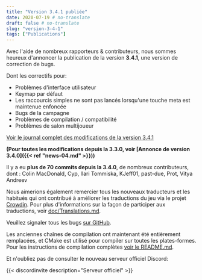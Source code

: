 ```yaml
---
title: "Version 3.4.1 publiée"
date: 2020-07-19 # no-translate
draft: false # no-translate
slug: "version-3-4-1"
tags: ["Publications"]
---
```


Avec l'aide de nombreux rapporteurs & contributeurs, nous sommes heureux d'annoncer la publication de la version **3.4.1**, une version de correction de bugs.

Dont les correctifs pour:
- Problèmes d'interface utilisateur
- Keymap par défaut
- Les raccourcis simples ne sont pas lancés lorsqu'une touche meta est maintenue enfoncée
- Bugs de la campagne
- Problèmes de compilation / compatibilité
- Problèmes de salon multijoueur

[Voir le journal complet des modifications de la version 3.4.1](https://github.com/Warzone2100/warzone2100/raw/3.4.1/ChangeLog)

**(Pour toutes les modifications depuis la 3.3.0, voir [Annonce de version 3.4.0]({{< ref "news-04.md" >}}))**

Il y a eu **plus de 70 commits depuis la 3.4.0**, de nombreux contributeurs, dont : Colin MacDonald, Cyp, Ilari Tommiska, KJeff01, past-due, Prot, Vitya Andreev

Nous aimerions également remercier tous les nouveaux traducteurs et les habitués qui ont contribué à améliorer les traductions du jeu via le projet [Crowdin](https://crowdin.com/project/warzone2100). Pour plus d'informations sur la façon de participer aux traductions, voir [doc/Translations.md](https://github.com/Warzone2100/warzone2100/blob/master/doc/Translations.md#how-do-i-help-translate).

Veuillez signaler tous les bugs [sur GitHub](https://github.com/Warzone2100/warzone2100/issues).

Les anciennes chaînes de compilation ont maintenant été entièrement remplacées, et CMake est utilisé pour compiler sur toutes les plates-formes. Pour les instructions de compilation complètes [voir le README.md](https://github.com/Warzone2100/warzone2100/blob/3.4.1/README.md#how-to-build).

Et n'oubliez pas de consulter le nouveau serveur officiel Discord:

{{< discordinvite description="Serveur officiel" >}}

